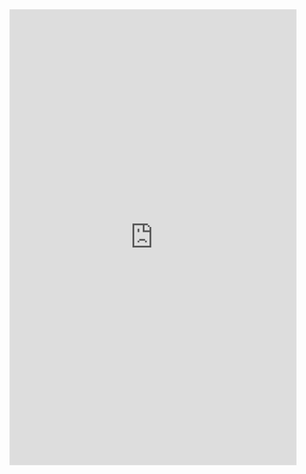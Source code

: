 <iframe src="https://bcgov.github.io/aries-oca-explorer" width="100%" height="800" frameborder="0"></iframe>